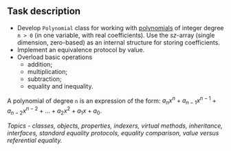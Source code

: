 ## Task description ## 

- Develop `Polynomial` class for working with [polynomials](http://www.berkeleycitycollege.edu/wp/wjeh/files/2015/01/algebra_note_polynomial.pdf) of integer degree `n > 0` (in one variable, with real coefficients). Use the *sz*-array (single dimension, zero-based) as an internal structure for storing coefficients.   
- Implement an equivalence protocol by value.   
- Overload basic operations   
   - addition;   
   - multiplication;   
   - subtraction;   
   - equality and inequality. 

A polynomial of degree `n` is an expression of the form: $`a_nx^n + a_{n−1}x^{n-1}+a_{n−2}x^{n−2}+...+a_2x^2+a_1x+a_0`$.

*Topics - classes, objects, properties, indexers, virtual methods, inheritance, interfaces, standard equality protocols, equality comparison, value versus referential equality.*
